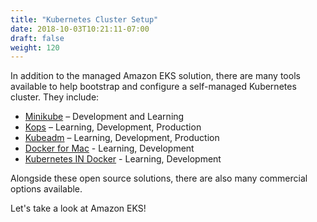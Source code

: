 ```yaml
---
title: "Kubernetes Cluster Setup"
date: 2018-10-03T10:21:11-07:00
draft: false
weight: 120
---
```



In addition to the managed Amazon EKS solution, there are many tools available to help bootstrap and configure a self-managed Kubernetes cluster.  They include:

* [Minikube](https://kubernetes.io/docs/setup/minikube/) – Development and Learning
* [Kops](https://github.com/kubernetes/kops) – Learning, Development, Production
* [Kubeadm](https://kubernetes.io/docs/setup/production-environment/tools/kubeadm/create-cluster-kubeadm/) – Learning, Development, Production
* [Docker for Mac](https://docs.docker.com/docker-for-mac/#kubernetes) - Learning, Development
* [Kubernetes IN Docker](https://github.com/kubernetes-sigs/kind) - Learning, Development

Alongside these open source solutions, there are also many commercial options available.

Let's take a look at Amazon EKS!
